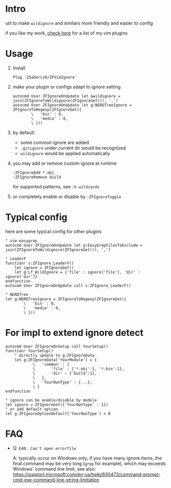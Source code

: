 
# Intro

util to make `wildignore` and similars more friendly and easier to config

if you like my work, [check here](https://github.com/ZSaberLv0?utf8=%E2%9C%93&tab=repositories&q=ZFVim) for a list of my vim plugins


# Usage

1. Install

    ```
    Plug 'ZSaberLv0/ZFVimIgnore'
    ```

1. make your plugin or configs adapt to ignore setting

    ```
    autocmd User ZFIgnoreOnUpdate let &wildignore = join(ZFIgnoreToWildignore(ZFIgnoreGet()), ',')
    autocmd User ZFIgnoreOnUpdate let g:NERDTreeIgnore = ZFIgnoreToRegexp(ZFIgnoreGet({
            \   'bin' : 0,
            \   'media' : 0,
            \ }))
    ```

1. by default:
    * some common ignore are added
    * `.gitignore` under current dir would be recognized
    * `wildignore` would be applied automatically
1. you may add or remove custom ignore at runtime

    ```
    :ZFIgnoreAdd *.obj
    :ZFIgnoreRemove build
    ```

    for supported patterns, see `:h wildcards`

1. or completely enable or disable by `:ZFIgnoreToggle`


# Typical config

here are some typical config for other plugins

```
" vim-easygrep
autocmd User ZFIgnoreOnUpdate let g:EasyGrepFilesToExclude = join(ZFIgnoreToWildignore(ZFIgnoreGet()), ',')

" LeaderF
function! s:ZFIgnore_LeaderF()
    let ignore = ZFIgnoreGet()
    let g:Lf_WildIgnore = {'file' : ignore['file'], 'dir' : ignore['dir']}
endfunction
autocmd User ZFIgnoreOnUpdate call s:ZFIgnore_LeaderF()

" NERDTree
let g:NERDTreeIgnore = ZFIgnoreToRegexp(ZFIgnoreGet({
        \   'bin' : 0,
        \   'media' : 0,
        \ }))
```


# For impl to extend ignore detect

```
autocmd User ZFIgnoreOnSetup call YourSetup()
function! YourSetup()
    " directly update to g:ZFIgnoreData
    let g:ZFIgnoreData['YourModule'] = {
            \   'common' : {
            \       'file' : {'*.obj':1, '*.bin':1},
            \       'dir' : {'build':1},
            \   },
            \   'YourOwnType' : {...},
            \ }
endfunction

" ignore can be enable/disable by module
let ignore = ZFIgnoreGet({'YourOwnType' : 1})
" or add default option
let g:ZFIgnoreOptionDefault['YourOwnType'] = 0
```


# FAQ

* Q: `E40: Can't open errorfile`

    A: typically occur on Windows only,
    if you have many ignore items,
    the final command may be very long (`grep` for example),
    which may exceeds Windows' command line limit,
    see also:
    https://support.microsoft.com/en-us/help/830473/command-prompt-cmd-exe-command-line-string-limitation


